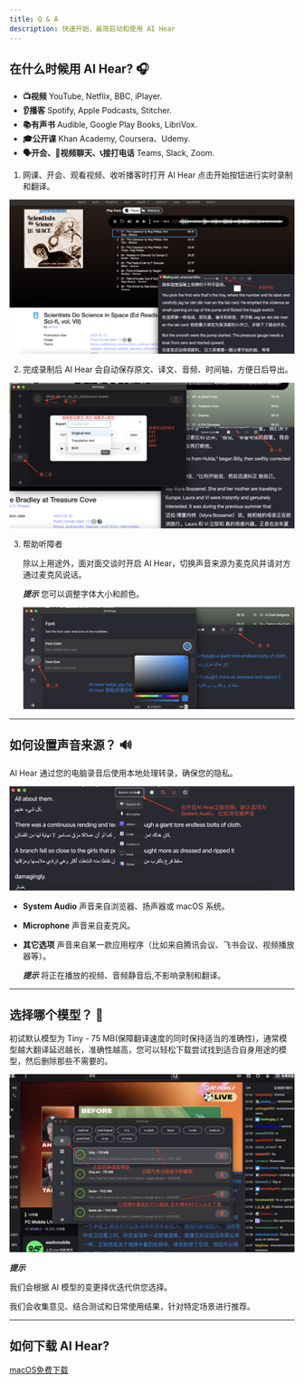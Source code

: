 ```yaml
---
title: Q & A
description: 快速开始，最简启动和使用 AI Hear
---
```


## 在什么时候用 AI Hear? 🎧
- **📺视频** YouTube, Netflix, BBC, iPlayer.
- **👂播客** Spotify, Apple Podcasts, Stitcher.
- **📚有声书** Audible, Google Play Books, LibriVox.
- **🎓公开课** Khan Academy, Coursera、Udemy.
- **🗣️开会、💬视频聊天、📞接打电话** Teams, Slack, Zoom.

1. 网课、开会、观看视频、收听播客时打开 AI Hear 点击开始按钮进行实时录制和翻译。

![AI Hear 主界面运行](../../../../assets/images/cnquickstart00.png)

2. 完成录制后 AI Hear 会自动保存原文、译文、音频、时间轴，方便日后导出。

![保存与导出](../../../../assets/images/cnquickstart02.png)

3. 帮助听障者
  
   除以上用途外，面对面交谈时开启 AI Hear，切换声音来源为麦克风并请对方通过麦克风说话。

    ***提示*** 您可以调整字体大小和颜色。

   ![调整字体](../../../../assets/images/cnquickstart04.png)

---
## 如何设置声音来源？ 🔊
AI Hear 通过您的电脑录音后使用本地处理转录，确保您的隐私。

![设置声音来源](../../../../assets/images/cnquickstart03.png)


- **System Audio** 声音来自浏览器、扬声器或 macOS 系统。
- **Microphone** 声音来自麦克风。
- **其它选项** 声音来自某一款应用程序（比如来自腾讯会议、飞书会议、视频播放器等）。

    ***提示*** 将正在播放的视频、音频静音后,不影响录制和翻译。

---

## 选择哪个模型？ 🤖
初试默认模型为 Tiny - 75 MB(保障翻译速度的同时保持适当的准确性)，通常模型越大翻译延迟越长，准确性越高，您可以轻松下载尝试找到适合自身用途的模型，然后删除那些不需要的。

![设置声音来源](../../../../assets/images/cnquickstart06.png)

***提示*** 

我们会根据 AI 模型的变更择优迭代供您选择。

我们会收集意见、结合测试和日常使用结果，针对特定场景进行推荐。


---

## 如何下载 AI Hear?
 [macOS免费下载](https://apps.apple.com/app/ai-hear/id6497877058) 